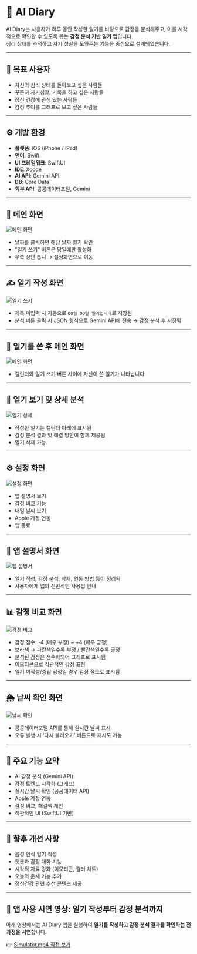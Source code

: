 # 🧠 AI Diary

AI Diary는 사용자가 하루 동안 작성한 일기를 바탕으로 감정을 분석해주고, 이를 시각적으로 확인할 수 있도록 돕는 **감정 분석 기반 일기 앱**입니다.  
심리 상태를 추적하고 자기 성찰을 도와주는 기능을 중심으로 설계되었습니다.

---

## 🎯 목표 사용자

- 자신의 심리 상태를 돌아보고 싶은 사람들  
- 꾸준히 자기성찰, 기록을 하고 싶은 사람들  
- 정신 건강에 관심 있는 사람들  
- 감정 추이를 그래프로 보고 싶은 사람들  

---

## ⚙️ 개발 환경


- **플랫폼**: iOS (iPhone / iPad)  
- **언어**: Swift  
- **UI 프레임워크**: SwiftUI  
- **IDE**: Xcode  
- **AI API**: Gemini API  
- **DB**: Core Data  
- **외부 API**: 공공데이터포털, Gemini  

---


## 📅 메인 화면

![메인 화면](images/main.png)

- 날짜를 클릭하면 해당 날짜 일기 확인  
- "일기 쓰기" 버튼은 당일에만 활성화  
- 우측 상단 톱니 → 설정화면으로 이동

---

## ✍️ 일기 작성 화면

![일기 쓰기](images/write.png)

- 제목 미입력 시 자동으로 `OO월 OO일 일기입니다`로 저장됨  
- 분석 버튼 클릭 시 JSON 형식으로 Gemini API에 전송 → 감정 분석 후 저장됨  

---

## 📅 일기를 쓴 후 메인 화면

![메인 화면](images/main2.png)

- 캘린더와 일기 쓰기 버튼 사이에 자신이 쓴 일기가 나타납니다. 

---

## 📖 일기 보기 및 상세 분석

![일기 상세](images/detail.png)

- 작성한 일기는 캘린더 아래에 표시됨  
- 감정 분석 결과 및 해결 방안이 함께 제공됨  
- 일기 삭제 가능

---

## ⚙️ 설정 화면

![설정 화면](images/setting.png)

- 앱 설명서 보기  
- 감정 비교 기능  
- 내일 날씨 보기  
- Apple 계정 연동  
- 앱 종료

---

## 📘 앱 설명서 화면

![앱 설명서](images/manual.png)

- 일기 작성, 감정 분석, 삭제, 연동 방법 등이 정리됨  
- 사용자에게 앱의 전반적인 사용법 안내

---

## 📊 감정 비교 화면

![감정 비교](images/compare.png)

- 감정 점수: -4 (매우 부정) ~ +4 (매우 긍정)  
- 보라색 → 파란색일수록 부정 / 빨간색일수록 긍정  
- 분석된 감정은 점수화되어 그래프로 표시됨  
- 이모티콘으로 직관적인 감정 표현  
- 일기 미작성/중립 감정일 경우 검정 점으로 표시됨

---

## 🌦️ 날씨 확인 화면

![날씨 확인](images/weather.png)

- 공공데이터포털 API를 통해 실시간 날씨 표시  
- 오류 발생 시 ‘다시 불러오기’ 버튼으로 재시도 가능

---

## 🚀 주요 기능 요약

- AI 감정 분석 (Gemini API)
- 감정 트렌드 시각화 (그래프)
- 실시간 날씨 확인 (공공데이터 API)
- Apple 계정 연동
- 감정 비교, 해결책 제안
- 직관적인 UI (SwiftUI 기반)

---

## 🔮 향후 개선 사항

- 음성 인식 일기 작성  
- 챗봇과 감정 대화 기능  
- 시각적 자료 강화 (이모티콘, 컬러 차트)  
- 오늘의 운세 기능 추가  
- 정신건강 관련 추천 콘텐츠 제공 

---

## 🎥 앱 사용 시연 영상: 일기 작성부터 감정 분석까지

아래 영상에서는 AI Diary 앱을 실행하여 **일기를 작성하고 감정 분석 결과를 확인하는 전 과정을 시연**합니다.

👉 [Simulator.mp4 직접 보기](https://github.com/Sinyoog/AiDiary/raw/main/images/Simulator.gif)

